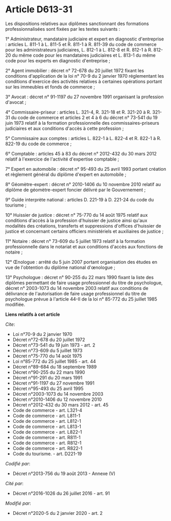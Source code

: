 # Article D613-31

Les dispositions relatives aux diplômes sanctionnant des formations professionnalisées sont fixées par les textes suivants :

1° Administrateur, mandataire judiciaire et expert en diagnostic d'entreprise : articles L. 811-1 à L. 811-5 et R. 811-1 à R.
811-39 du code de commerce pour les administrateurs judiciaires, L. 812-1 à L. 812-8 et R. 812-1 à R. 812-20 du même code
pour les mandataires judiciaires et L. 813-1 du même code pour les experts en diagnostic d'entreprise ;

2° Agent immobilier : décret n° 72-678 du 20 juillet 1972 fixant les conditions d'application de la loi n° 70-9 du 2 janvier
1970 réglementant les conditions d'exercice des activités relatives à certaines opérations portant sur les immeubles et fonds
de commerce ;

3° Avocat : décret n° 91-1197 du 27 novembre 1991 organisant la profession d'avocat ;

4° Commissaire-priseur : articles L. 321-4, R. 321-18 et R. 321-20 à R. 321-31 du code de commerce et articles 2 et 4 à 6 du
décret n° 73-541 du 19 juin 1973 relatif à la formation professionnelle des commissaires-priseurs judiciaires et aux
conditions d'accès à cette profession ;

5° Commissaire aux comptes : articles L. 822-1 à L. 822-4 et R. 822-1 à R. 822-19 du code de commerce ;

6° Comptable : articles 45 à 83 du décret n° 2012-432 du 30 mars 2012 relatif à l'exercice de l'activité d'expertise
comptable ;

7° Expert en automobile : décret n° 95-493 du 25 avril 1993 portant création et règlement général du diplôme d'expert en
automobile ;

8° Géomètre-expert : décret n° 2010-1406 du 10 novembre 2010 relatif au diplôme de géomètre-expert foncier délivré par le
Gouvernement ;

9° Guide interprète national : articles D. 221-19 à D. 221-24 du code du tourisme ;

10° Huissier de justice : décret n° 75-770 du 14 août 1975 relatif aux conditions d'accès à la profession d'huissier de
justice ainsi qu'aux modalités des créations, transferts et suppressions d'offices d'huissier de justice et concernant
certains officiers ministériels et auxiliaires de justice ;

11° Notaire : décret n° 73-609 du 5 juillet 1973 relatif à la formation professionnelle dans le notariat et aux conditions
d'accès aux fonctions de notaire ;

12° Œnologue : arrêté du 5 juin 2007 portant organisation des études en vue de l'obtention du diplôme national d'œnologue ;

13° Psychologue : décret n° 90-255 du 22 mars 1990 fixant la liste des diplômes permettant de faire usage professionnel du
titre de psychologue, décret n° 2003-1073 du 14 novembre 2003 relatif aux conditions de délivrance de l'autorisation de faire
usage professionnel du titre de psychologue prévue à l'article 44-II de la loi n° 85-772 du 25 juillet 1985 modifiée.

**Liens relatifs à cet article**

_Cite_:

  - Loi n°70-9 du 2 janvier 1970
  - Décret n°72-678 du 20 juillet 1972
  - Décret n°73-541 du 19 juin 1973 - art. 2
  - Décret n°73-609 du 5 juillet 1973
  - Décret n°75-770 du 14 août 1975
  - Loi n°85-772 du 25 juillet 1985 - art. 44
  - Décret n°89-684 du 18 septembre 1989
  - Décret n°90-255 du 22 mars 1990
  - Décret n°91-291 du 20 mars 1991
  - Décret n°91-1197 du 27 novembre 1991
  - Décret n°95-493 du 25 avril 1995
  - Décret n°2003-1073 du 14 novembre 2003
  - Décret n°2010-1406 du 12 novembre 2010
  - Décret n°2012-432  du 30 mars 2012 - art. 45
  - Code de commerce - art. L321-4
  - Code de commerce - art. L811-1
  - Code de commerce - art. L812-1
  - Code de commerce - art. L813-1
  - Code de commerce - art. L822-1
  - Code de commerce - art. R811-1
  - Code de commerce - art. R812-1
  - Code de commerce - art. R822-1
  - Code du tourisme. - art. D221-19

_Codifié par_:

  - Décret n°2013-756 du 19 août 2013 -  Annexe (V)

_Cité par_:

  - Décret n°2016-1026 du 26 juillet 2016 - art. 91

_Modifié par_:

  - Décret n°2020-5 du 2 janvier 2020 - art. 2
